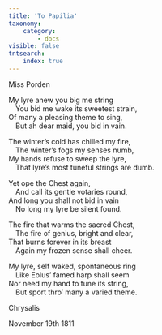```yaml
---
title: 'To Papilia'
taxonomy:
    category:
        - docs
visible: false
tntsearch:
    index: true
---
```


<div class="author">Miss Porden</div>

My lyre anew you big me string  
&emsp;You bid me wake its sweetest strain,  
Of many a pleasing theme to sing,  
&emsp;But ah dear maid, you bid in vain.  

The winter’s cold has chilled my fire,  
&emsp;The winter’s fogs my senses numb,  
My hands refuse to sweep the lyre,  
&emsp;That lyre’s most tuneful strings are dumb.  

Yet ope the Chest again,  
&emsp;And call its gentle votaries round,  
And long you shall not bid in vain  
&emsp;No long my lyre be silent found.  

The fire that warms the sacred Chest,  
&emsp;The fire of genius, bright and clear,  
That burns forever in its breast  
&emsp;Again my frozen sense shall cheer.  

My lyre, self waked, spontaneous ring  
&emsp;Like Eolus’ famed harp shall seem  
Nor need my hand to tune its string,  
&emsp;But sport thro’ many a varied theme.

Chrysalis

November 19th 1811